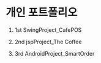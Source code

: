 # 개인 포트폴리오

1. 1st SwingProject_CafePOS

2. 2nd jspProject_The Coffee

3. 3rd AndroidProject_SmartOrder
